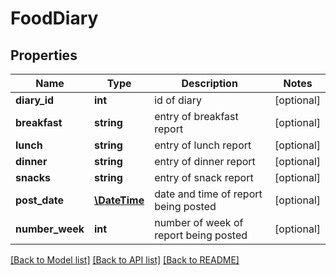 # FoodDiary

## Properties
Name | Type | Description | Notes
------------ | ------------- | ------------- | -------------
**diary_id** | **int** | id of diary | [optional] 
**breakfast** | **string** | entry of breakfast report | [optional] 
**lunch** | **string** | entry of lunch report | [optional] 
**dinner** | **string** | entry of dinner report | [optional] 
**snacks** | **string** | entry of snack report | [optional] 
**post_date** | [**\DateTime**](\DateTime.md) | date and time of report being posted | [optional] 
**number_week** | **int** | number of week of report being posted | [optional] 

[[Back to Model list]](../README.md#documentation-for-models) [[Back to API list]](../README.md#documentation-for-api-endpoints) [[Back to README]](../README.md)


